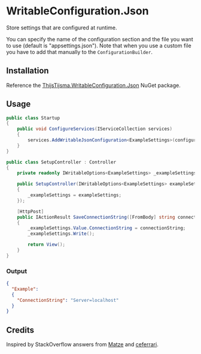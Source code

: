 # WritableConfiguration.Json

Store settings that are configured at runtime.

You can specify the name of the configuration section and the file you want to use (default is "appsettings.json").
Note that when you use a custom file you have to add that manually to the `ConfigurationBuilder`.

## Installation

Reference the [ThijsTijsma.WritableConfiguration.Json](https://www.nuget.org/packages/ThijsTijsma.WritableConfiguration.Json/) NuGet package.

## Usage
~~~~csharp
public class Startup
{
    public void ConfigureServices(IServiceCollection services)
    {
        services.AddWritableJsonConfiguration<ExampleSettings>(configuration.GetSection("Example"), "example.json");
    }
}

public class SetupController : Controller
{
    private readonly IWritableOptions<ExampleSettings> _exampleSettings;

    public SetupController(IWritableOptions<ExampleSettings> exampleSettings)
    {
	    _exampleSettings = exampleSettings;
    });

    [HttpPost]
    public IActionResult SaveConnectionString([FromBody] string connectionString)
    {
        _exampleSettings.Value.ConnectionString = connectionString;
        _exampleSettings.Write();

        return View();
    }
}
~~~~
### Output

~~~~json
{
  "Example":
  {
    "ConnectionString": "Server=localhost"
  }
}
~~~~

## Credits

Inspired by StackOverflow answers from [Matze](https://stackoverflow.com/a/42705862/) and [ceferrari](https://stackoverflow.com/a/45986656/).
